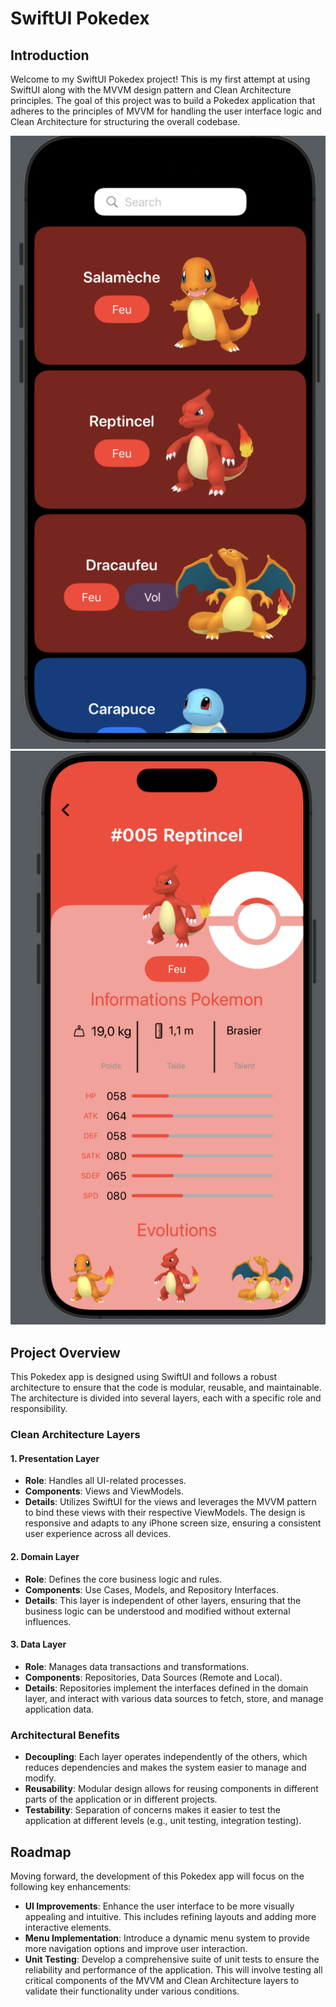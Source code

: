# SwiftUI Pokedex

## Introduction
Welcome to my SwiftUI Pokedex project! This is my first attempt at using SwiftUI along with the MVVM design pattern and Clean Architecture principles. The goal of this project was to build a Pokedex application that adheres to the principles of MVVM for handling the user interface logic and Clean Architecture for structuring the overall codebase.

![Screen1](https://github.com/lionel045/PokemonExtramon/blob/main/Screen1.png)
![Screen2](https://github.com/lionel045/PokemonExtramon/blob/main/Screen2.png)

## Project Overview
This Pokedex app is designed using SwiftUI and follows a robust architecture to ensure that the code is modular, reusable, and maintainable. The architecture is divided into several layers, each with a specific role and responsibility.

### Clean Architecture Layers

#### 1. Presentation Layer
- **Role**: Handles all UI-related processes.
- **Components**: Views and ViewModels.
- **Details**: Utilizes SwiftUI for the views and leverages the MVVM pattern to bind these views with their respective ViewModels. The design is responsive and adapts to any iPhone screen size, ensuring a consistent user experience across all devices.

#### 2. Domain Layer
- **Role**: Defines the core business logic and rules.
- **Components**: Use Cases, Models, and Repository Interfaces.
- **Details**: This layer is independent of other layers, ensuring that the business logic can be understood and modified without external influences.

#### 3. Data Layer
- **Role**: Manages data transactions and transformations.
- **Components**: Repositories, Data Sources (Remote and Local).
- **Details**: Repositories implement the interfaces defined in the domain layer, and interact with various data sources to fetch, store, and manage application data.

### Architectural Benefits
- **Decoupling**: Each layer operates independently of the others, which reduces dependencies and makes the system easier to manage and modify.
- **Reusability**: Modular design allows for reusing components in different parts of the application or in different projects.
- **Testability**: Separation of concerns makes it easier to test the application at different levels (e.g., unit testing, integration testing).

## Roadmap
Moving forward, the development of this Pokedex app will focus on the following key enhancements:

- **UI Improvements**: Enhance the user interface to be more visually appealing and intuitive. This includes refining layouts and adding more interactive elements.
- **Menu Implementation**: Introduce a dynamic menu system to provide more navigation options and improve user interaction.
- **Unit Testing**: Develop a comprehensive suite of unit tests to ensure the reliability and performance of the application. This will involve testing all critical components of the MVVM and Clean Architecture layers to validate their functionality under various conditions.


